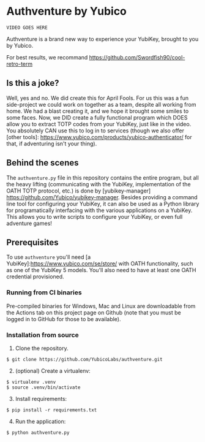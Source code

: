 # Authventure by Yubico

`VIDEO GOES HERE`

Authventure is a brand new way to experience your YubiKey, brought to you by Yubico.

For best results, we recommand https://github.com/Swordfish90/cool-retro-term


## Is this a joke?
Well, yes and no. We did create this for April Fools. For us this was a fun
side-project we could work on together as a team, despite all working from
home. We had a blast creating it, and we hope it brought some smiles to some
faces. Now, we DID create a fully functional program which DOES allow you to
extract TOTP codes from your YubiKey, just like in the video. You absolutely
CAN use this to log in to services (though we also offer [other tools]:
https://www.yubico.com/products/yubico-authenticator/ for that, if adventuring
isn't your thing).


## Behind the scenes
The `authventure.py` file in this repository contains the entire program, but
all the heavy lifting (communicating with the YubiKey, implementation of the
OATH TOTP protocol, etc.) is done by [yubikey-manager]
https://github.com/Yubico/yubikey-manager. Besides providing a command line
tool for configuring your YubiKey, it can also be used as a Python library for
programatically interfacing with the various applications on a YubiKey. This
allows you to write scripts to configure your YubiKey, or even full adventure
games!


## Prerequisites
To use `authventure` you'll need [a YubiKey]:https://www.yubico.com/se/store/
with OATH functionality, such as one of the YubiKey 5 models. You'll also need
to have at least one OATH credential provisioned.


### Running from CI binaries
Pre-compiled binaries for Windows, Mac and Linux are downloadable from the
Actions tab on this project page on Github (note that you must be logged in to
GitHub for those to be available).


### Installation from source
1. Clone the repository.
```
$ git clone https://github.com/YubicoLabs/authventure.git
```
2. (optional) Create a virtualenv:
```
$ virtualenv .venv
$ source .venv/bin/activate
```
3. Install requirements:
```
$ pip install -r requirements.txt
```
4. Run the application:
```
$ python authventure.py
```
